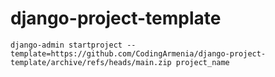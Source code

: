 # django-project-template

```
django-admin startproject --template=https://github.com/CodingArmenia/django-project-template/archive/refs/heads/main.zip project_name
